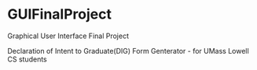 # GUIFinalProject

Graphical User Interface Final Project

Declaration of Intent to Graduate(DIG) Form Genterator - for UMass Lowell CS students
